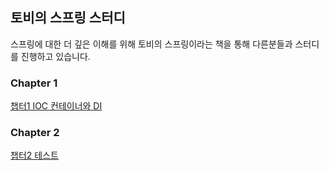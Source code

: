 ## 토비의 스프링 스터디
스프링에 대한 더 깊은 이해를 위해 토비의 스프링이라는 책을 통해 다른분들과 스터디를 진행하고 있습니다.

### Chapter 1
[챕터1 IOC 컨테이너와 DI](/chapter1/README.md)

### Chapter 2
[챕터2 테스트](/chapter2/README.md)
